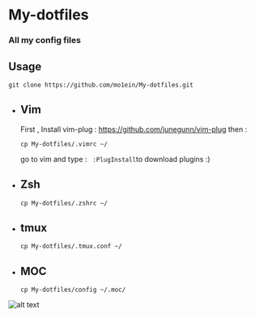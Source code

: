 # My-dotfiles
### All my config files
## Usage

```
git clone https://github.com/mo1ein/My-dotfiles.git

```

* ## Vim
  First , Install vim-plug : https://github.com/junegunn/vim-plug then :
  ```
  cp My-dotfiles/.vimrc ~/
  ```
  go to vim and type : ``` :PlugInstall```to download plugins :)

* ## Zsh
  ```
  cp My-dotfiles/.zshrc ~/
  ```
* ## tmux
  ```
  cp My-dotfiles/.tmux.conf ~/
  ```

* ## MOC
  ```
  cp My-dotfiles/config ~/.moc/
  ```
![alt text](https://github.com/mo1ein/My-dotfiles/blob/master/pic.png)
